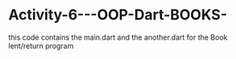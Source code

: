 # Activity-6---OOP-Dart-BOOKS-
this code contains the main.dart and the another.dart for the Book lent/return program
